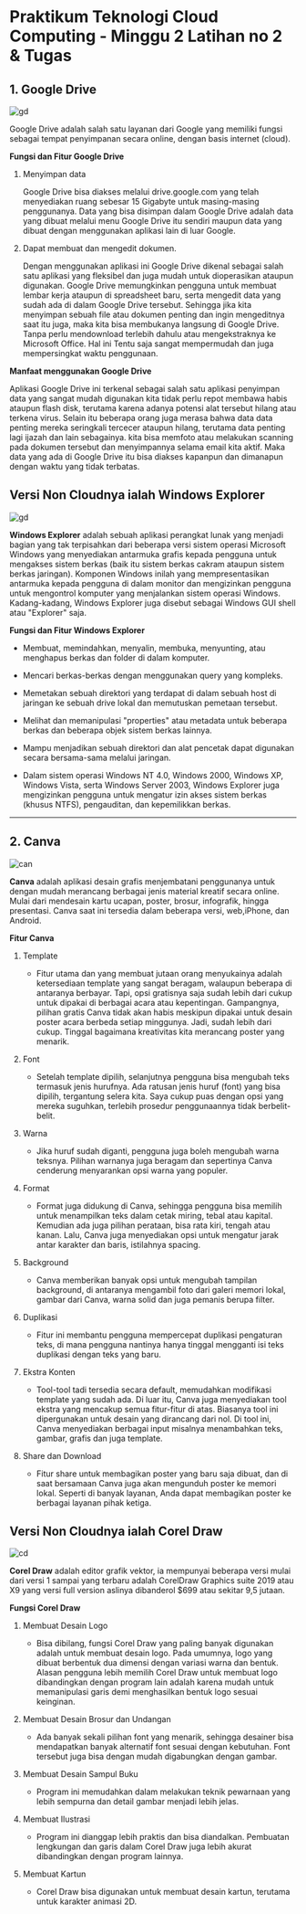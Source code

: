 # Praktikum Teknologi Cloud Computing - Minggu 2 Latihan no 2 & Tugas


## 1. Google Drive

![gd](gd.jpg)

Google Drive adalah salah satu layanan dari Google yang memiliki fungsi sebagai tempat penyimpanan secara online, dengan basis internet (cloud).

**Fungsi dan Fitur Google Drive**
1. Menyimpan data

    Google Drive bisa diakses melalui drive.google.com yang telah menyediakan ruang sebesar 15 Gigabyte untuk masing-masing penggunanya. Data yang bisa disimpan dalam Google Drive adalah data yang dibuat melalui menu Google Drive itu sendiri maupun data yang dibuat dengan menggunakan aplikasi lain di luar Google.

2. Dapat membuat dan mengedit dokumen.

    Dengan menggunakan aplikasi ini Google Drive dikenal sebagai salah satu aplikasi yang fleksibel dan juga mudah untuk dioperasikan ataupun digunakan. Google Drive memungkinkan pengguna untuk membuat lembar kerja ataupun di spreadsheet baru, serta mengedit data yang sudah ada di dalam Google Drive tersebut. Sehingga jika kita menyimpan sebuah file atau dokumen penting dan ingin mengeditnya saat itu juga, maka kita bisa membukanya langsung di Google Drive. Tanpa perlu mendownload terlebih dahulu atau mengekstraknya ke Microsoft Office. Hal ini Tentu saja sangat mempermudah dan juga mempersingkat waktu penggunaan.

**Manfaat menggunakan Google Drive**

Aplikasi Google Drive ini terkenal sebagai salah satu aplikasi penyimpan data yang sangat mudah digunakan kita tidak perlu repot membawa habis ataupun flash disk, terutama karena adanya potensi alat tersebut hilang atau terkena virus. Selain itu beberapa orang juga merasa bahwa data data penting mereka seringkali tercecer ataupun hilang, terutama data penting lagi ijazah dan lain sebagainya. kita bisa memfoto atau melakukan scanning pada dokumen tersebut dan menyimpannya selama email kita aktif. Maka data yang ada di Google Drive itu bisa diakses kapanpun dan dimanapun dengan waktu yang tidak terbatas.

## Versi Non Cloudnya ialah Windows Explorer

![gd](we.jpg)

**Windows Explorer** adalah sebuah aplikasi perangkat lunak yang menjadi bagian yang tak terpisahkan dari beberapa versi sistem operasi Microsoft Windows yang menyediakan antarmuka grafis kepada pengguna untuk mengakses sistem berkas (baik itu sistem berkas cakram ataupun sistem berkas jaringan). Komponen Windows inilah yang mempresentasikan antarmuka kepada pengguna di dalam monitor dan mengizinkan pengguna untuk mengontrol komputer yang menjalankan sistem operasi Windows. Kadang-kadang, Windows Explorer juga disebut sebagai Windows GUI shell atau "Explorer" saja.

**Fungsi dan Fitur Windows Explorer**

* Membuat, memindahkan, menyalin, membuka, menyunting, atau menghapus berkas dan folder di dalam komputer.

* Mencari berkas-berkas dengan menggunakan query yang kompleks.

* Memetakan sebuah direktori yang terdapat di dalam sebuah host di jaringan ke sebuah drive lokal dan memutuskan pemetaan tersebut.

* Melihat dan memanipulasi "properties" atau metadata untuk beberapa berkas dan beberapa objek sistem berkas lainnya.

* Mampu menjadikan sebuah direktori dan alat pencetak dapat digunakan secara bersama-sama melalui jaringan.

* Dalam sistem operasi Windows NT 4.0, Windows 2000, Windows XP, Windows Vista, serta Windows Server 2003, Windows Explorer juga mengizinkan pengguna untuk mengatur izin akses sistem berkas (khusus NTFS), pengauditan, dan kepemilikkan berkas.
***

## 2. Canva

![can](can.jpg)

**Canva** adalah aplikasi desain grafis menjembatani penggunanya untuk dengan mudah merancang berbagai jenis material kreatif secara online. Mulai dari mendesain kartu ucapan, poster, brosur, infografik, hingga presentasi. Canva saat ini tersedia dalam beberapa versi, web,iPhone, dan Android.

**Fitur Canva**

1. Template
    * Fitur utama dan yang membuat jutaan orang menyukainya adalah ketersediaan template yang sangat beragam, walaupun beberapa di antaranya berbayar. Tapi, opsi gratisnya saja sudah lebih dari cukup untuk dipakai di berbagai acara atau kepentingan. Gampangnya, pilihan gratis Canva tidak akan habis meskipun dipakai untuk desain poster acara berbeda setiap minggunya. Jadi, sudah lebih dari cukup. Tinggal bagaimana kreativitas kita merancang poster yang menarik.

2. Font
    * Setelah template dipilih, selanjutnya pengguna bisa mengubah teks termasuk jenis hurufnya. Ada ratusan jenis huruf (font) yang bisa dipilih, tergantung selera kita. Saya cukup puas dengan opsi yang mereka suguhkan, terlebih prosedur penggunaannya tidak berbelit-belit.

3. Warna
    * Jika huruf sudah diganti, pengguna juga boleh mengubah warna teksnya. Pilihan warnanya juga beragam dan sepertinya Canva cenderung menyarankan opsi warna yang populer.

4. Format
    * Format juga didukung di Canva, sehingga pengguna bisa memilih untuk menampilkan teks dalam cetak miring, tebal atau kapital. Kemudian ada juga pilihan perataan, bisa rata kiri, tengah atau kanan. Lalu, Canva juga menyediakan opsi untuk mengatur jarak antar karakter dan baris, istilahnya spacing.

5. Background
    * Canva memberikan banyak opsi untuk mengubah tampilan background, di antaranya mengambil foto dari galeri memori lokal, gambar dari Canva, warna solid dan juga pemanis berupa filter.

6. Duplikasi
    * Fitur ini membantu pengguna mempercepat duplikasi pengaturan teks, di mana pengguna nantinya hanya tinggal mengganti isi teks duplikasi dengan teks yang baru.

7. Ekstra Konten
    * Tool-tool tadi tersedia secara default, memudahkan modifikasi template yang sudah ada. Di luar itu, Canva juga menyediakan tool ekstra yang mencakup semua fitur-fitur di atas. Biasanya tool ini dipergunakan untuk desain yang dirancang dari nol. Di tool ini, Canva menyediakan berbagai input misalnya menambahkan teks, gambar, grafis dan juga template.

8. Share dan Download
    * Fitur share untuk membagikan poster yang baru saja dibuat, dan di saat bersamaan Canva juga akan mengunduh poster ke memori lokal. Seperti di banyak layanan, Anda dapat membagikan poster ke berbagai layanan pihak ketiga.

## Versi Non Cloudnya ialah Corel Draw

![cd](cd.jpg)

**Corel Draw** adalah editor grafik vektor, ia mempunyai beberapa versi mulai dari versi 1 sampai yang terbaru adalah CorelDraw Graphics suite 2019 atau X9 yang versi full version aslinya dibanderol $699 atau sekitar 9,5 jutaan. 

**Fungsi Corel Draw**

1. Membuat Desain Logo
    * Bisa dibilang, fungsi Corel Draw yang paling banyak digunakan adalah untuk membuat desain logo. Pada umumnya, logo yang dibuat berbentuk dua dimensi dengan variasi warna dan bentuk. Alasan pengguna lebih memilih Corel Draw untuk membuat logo dibandingkan dengan program lain adalah karena mudah untuk memanipulasi garis demi menghasilkan bentuk logo sesuai keinginan.

2. Membuat Desain Brosur dan Undangan
    * Ada banyak sekali pilihan font yang menarik, sehingga desainer bisa mendapatkan banyak alternatif font sesuai dengan kebutuhan. Font tersebut juga bisa dengan mudah digabungkan dengan gambar.

3. Membuat Desain Sampul Buku
    * Program ini memudahkan dalam melakukan teknik pewarnaan yang lebih sempurna dan detail gambar menjadi lebih jelas.

4. Membuat Ilustrasi
    * Program ini dianggap lebih praktis dan bisa diandalkan. Pembuatan lengkungan dan garis dalam Corel Draw juga lebih akurat dibandingkan dengan program lainnya.

5. Membuat Kartun
    * Corel Draw bisa digunakan untuk membuat desain kartun, terutama untuk karakter animasi 2D.
